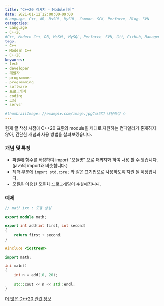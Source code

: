```yaml
---
title: "C++20 리서치 - Module[9]"
date: 2021-01-12T12:00:00+09:00
#Language, C++, DB, MsSQL, MySQL, Common, SCM, Perforce, Blog, SVN
categories:
- Language
- C++20
#C++, Modern C++, DB, MsSQL, MySQL, Perforce, SVN, Git, GitHub, Management, Blog, Hugo, Architecture
tags:
- C++
- Modern C++
- C++20
keywords:
- tech
- developer
- 개발자
- programmer
- programming
- software
- 프로그래머
- coding
- 코딩
- server

#thumbnailImage: //example.com/image.jpgC스터디 내용작성 ㅇ
---
```


현재 글 작성 시점에 C++20 표준의 module을 제대로 지원하는 컴파일러가 존재하지 않아, 간단한 개념과 사용 방법을 살펴보겠습니다.

<!--more-->

### 개념 및 특징

- 파일에 함수를 작성하여 import "모듈명" 으로 패키지화 하여 사용 할 수 있습니다. (java의 import와 비슷합니다.)
- 헤더 부분에 `import std.core;` 와 같은 표기법으로 사용하도록 지원 될 예정입니다.
- 모듈을 이용한 모듈화 프로그래밍이 수월해집니다.

  

  

### 예제

```cpp
// math.ixx : 모듈 생성

export module math;

export int add(int first, int second)
{
    return first + second;
}

#include <iostream>

import math;

int main()
{
    int n = add(10, 20);
    
    std::cout << n << std::endl;
}
```





[더 많은 C++20 관련 정보](https://en.cppreference.com/w/)